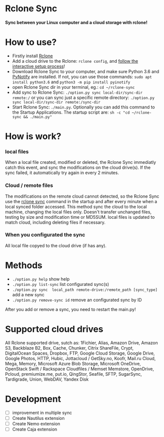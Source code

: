 # Rclone Sync
#### Sync between your Linux computer and a cloud storage with rclone!

# How to use?
- Firstly install [Rclone](https://rclone.org/downloads/)
- Add a cloud drive to the Rclone: `rclone config`, and [follow the interactive setup process](https://rclone.org/docs/)!
- Download Rclone Sync to your computer, and make sure Python 3.6 and [PyNotify](https://github.com/seb-m/pyinotify) are installed. If not, you can use those commands: `sudo apt install python3.6` and `python3 -m pip install pyinotify`
- open Rclone Sync dir in your terminal, eg.: `cd ~/rclone-sync`
- Add sync to Rclone Sync: `./option.py sync local-dir/sync-dir remote:/` or you can sync just a specific remote directory:  `./option.py sync local-dir/sync-dir remote:/sync-dir`
- Start Rclone Sync: `./main.py`. Optionally you can add this command to the Startup Applications. The startup script are: `sh -c "cd ~/rclone-sync && ./main.py"`

# How is work?
### local files
When a local file created, modified or deleted, the Rclone Sync immediatly catch this event, and sync the modifications on the cloud drive(s).
If the sync failed, it automatically try again in every 2 minutes.
### Cloud / remote files
The modifications on the remote cloud cannot detected, so the Rclone Sync use the [rclone sync](https://rclone.org/commands/rclone_sync/) command in the startup and after every minute when a local synced folder accessed. This method sync the cloud to the local machine, changing the local files only. Doesn't transfer unchanged files, testing by size and modification time or MD5SUM. local files is updated to match cloud, including deleting files if necessary.
### When you configurated the sync
All local file copyed to the cloud drive (if has any).


# Methods
- `./option.py help` show help
- `./option.py list-sync` list configurated sync(s)
- `./option.py sync  local_path remote-drive:/remote_path [sync_type]` add a new sync
- `./option.py remove-sync id` remove an configurated sync by ID

After you add or remove a sync, you need to restart the main.py!

# Supported cloud drives
All Rclone supported drive, sutch as: 
1Fichier,
Alias,
Amazon Drive,
Amazon S3,
Backblaze B2,
Box,
Cache,
Chunker,
Citrix ShareFile,
Crypt,
DigitalOcean Spaces,
Dropbox,
FTP,
Google Cloud Storage,
Google Drive,
Google Photos,
HTTP,
Hubic,
Jottacloud / GetSky.no,
Koofr,
Mail.ru Cloud,
Mega,
Memory,
Microsoft Azure Blob Storage,
Microsoft OneDrive,
OpenStack Swift / Rackspace Cloudfiles / Memset Memstore,
OpenDrive,
Pcloud,
premiumize.me,
put.io,
QingStor,
Seafile,
SFTP,
SugarSync,
Tardigrade,
Union,
WebDAV,
Yandex Disk

# Development
- [ ] improvement in multiple sync
- [ ] Create Nautilus extension
- [ ] Create Nemo extension
- [ ] Create Caja extension
